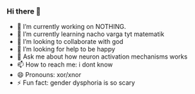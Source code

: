 ### Hi there 👋

- 🔭 I’m currently working on NOTHING.
- 🌱 I’m currently learning nacho varga tyt matematik
- 👯 I’m looking to collaborate with god
- 🤔 I’m looking for help to be happy  
- 💬 Ask me about how neuron activation mechanisms works
- 📫 How to reach me: i dont know
- 😄 Pronouns: xor/xnor
- ⚡ Fun fact: gender dysphoria is so scary
